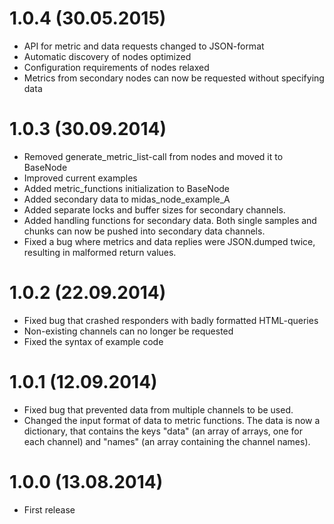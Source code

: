 1.0.4 (30.05.2015)
==================
* API for metric and data requests changed to JSON-format
* Automatic discovery of nodes optimized
* Configuration requirements of nodes relaxed
* Metrics from secondary nodes can now be requested without specifying data

1.0.3 (30.09.2014)
==================
* Removed generate_metric_list-call from nodes and moved it to BaseNode
* Improved current examples
* Added metric_functions initialization to BaseNode
* Added secondary data to midas_node_example_A
* Added separate locks and buffer sizes for secondary channels.
* Added handling functions for secondary data. Both single samples and chunks can now be pushed into secondary data channels.
* Fixed a bug where metrics and data replies were JSON.dumped twice, resulting in malformed return values.

1.0.2 (22.09.2014)
==================
* Fixed bug that crashed responders with badly formatted HTML-queries
* Non-existing channels can no longer be requested
* Fixed the syntax of example code

1.0.1 (12.09.2014)
==================
* Fixed bug that prevented data from multiple channels to be used.
* Changed the input format of data to metric functions. The data is now a dictionary, that contains the keys "data" (an array of arrays, one for each channel) and "names" (an array containing the channel names).

1.0.0 (13.08.2014)
==================
* First release
